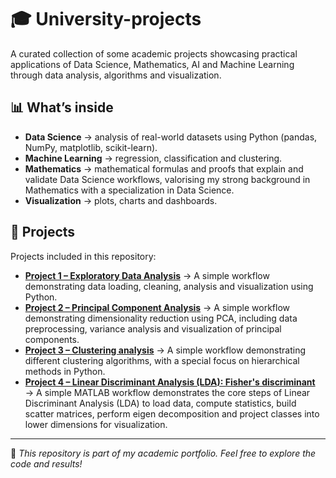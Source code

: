 # 🎓 University-projects
A curated collection of some academic projects showcasing practical applications of Data Science, Mathematics, AI and Machine Learning through data analysis, algorithms and visualization.

## 📊 What’s inside
- **Data Science** → analysis of real-world datasets using Python (pandas, NumPy, matplotlib, scikit-learn).  
- **Machine Learning** → regression, classification and clustering.  
- **Mathematics** → mathematical formulas and proofs that explain and validate Data Science workflows, valorising my strong background in Mathematics with a specialization in Data Science.  
- **Visualization** → plots, charts and dashboards.

## 📁 Projects

Projects included in this repository:
- **[Project 1 – Exploratory Data Analysis](project1/README.md)** → A simple workflow demonstrating data loading, cleaning, analysis and visualization using Python.
- **[Project 2 – Principal Component Analysis](project2/README.md)** → A simple workflow demonstrating dimensionality reduction using PCA, including data preprocessing, variance analysis and visualization of principal components.
- **[Project 3 – Clustering analysis](project3/README.md)** → A simple workflow demonstrating different clustering algorithms, with a special focus on hierarchical methods in Python.
- **[Project 4 – Linear Discriminant Analysis (LDA): Fisher's discriminant](project4/README.md)** → A simple MATLAB workflow demonstrates the core steps of Linear Discriminant Analysis (LDA) to load data, compute statistics, build scatter matrices, perform eigen decomposition and project classes into lower dimensions for visualization.

- ---
👋 *This repository is part of my academic portfolio. Feel free to explore the code and results!*
